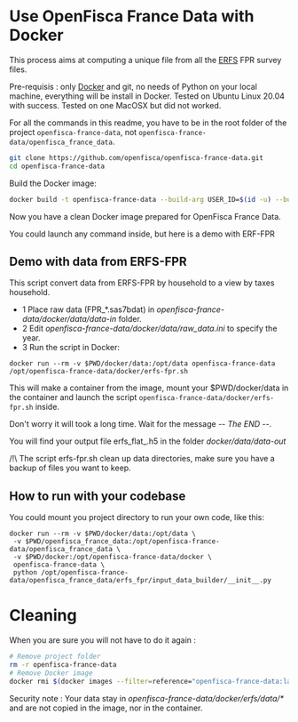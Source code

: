 # Use OpenFisca France Data with Docker

This process aims at computing a unique file from all the [ERFS](https://www.insee.fr/fr/metadonnees/source/serie/s1231) FPR survey files.

Pre-requisis : only [Docker](https://docs.docker.com/get-docker/) and git, no needs of Python on your local machine, everything will be install in Docker.
Tested on Ubuntu Linux 20.04 with success.
Tested on one MacOSX but did not worked.

For all the commands in this readme, you have to be in the root folder of the project `openfisca-france-data`, not `openfisca-france-data/openfisca_france_data`.

```sh
git clone https://github.com/openfisca/openfisca-france-data.git
cd openfisca-france-data
```

Build the Docker image:

```sh
docker build -t openfisca-france-data --build-arg USER_ID=$(id -u) --build-arg GROUP_ID=$(id -g) . -f ./docker/Dockerfile
```

Now you have a clean Docker image prepared for OpenFisca France Data.

You could launch any command inside, but here is a demo with ERF-FPR

## Demo with data from ERFS-FPR

This script convert data from ERFS-FPR by household to a view by taxes household.

- 1 Place raw data (FPR_*.sas7bdat) in _openfisca-france-data/docker/data/data-in_ folder.
- 2 Edit _openfisca-france-data/docker/data/raw_data.ini_ to specify the year.
- 3 Run the script in Docker:
```
docker run --rm -v $PWD/docker/data:/opt/data openfisca-france-data /opt/openfisca-france-data/docker/erfs-fpr.sh
```
This will make a container from the image, mount your $PWD/docker/data in the container and launch the script `openfisca-france-data/docker/erfs-fpr.sh` inside.

Don't worry it will took a long time. Wait for the message _-- The END --_.

You will find your output file erfs_flat_<year>.h5 in the folder _docker/data/data-out_

/!\ The script erfs-fpr.sh clean up data directories, make sure you have a backup of files you want to keep.

## How to run with your codebase

You could mount you project directory to run your own code, like this:
```
docker run --rm -v $PWD/docker/data:/opt/data \
 -v $PWD/openfisca_france_data:/opt/openfisca-france-data/openfisca_france_data \
 -v $PWD/docker:/opt/openfisca-france-data/docker \
 openfisca-france-data \
 python /opt/openfisca-france-data/openfisca_france_data/erfs_fpr/input_data_builder/__init__.py
```
# Cleaning

When you are sure you will not have to do it again :
```sh
# Remove project folder
rm -r openfisca-france-data
# Remove Docker image
docker rmi $(docker images --filter=reference="openfisca-france-data:latest" -q)
```

Security note : Your data stay in _openfisca-france-data/docker/erfs/data/*_ and are not copied in the image, nor in the container.
